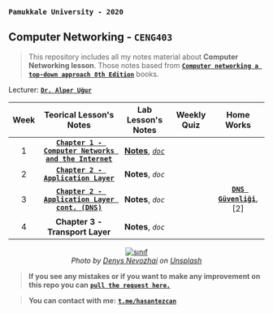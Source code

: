### `Pamukkale University - 2020`
## Computer Networking - `CENG403`

> This repository includes all my notes material about **Computer Networking lesson**. 
> Those notes based from **[`Computer networking a top-down approach 8th Edition`](http://gaia.cs.umass.edu/kurose_ross/index.html)** books.

Lecturer: [**`Dr. Alper Uğur`**](https://www.pau.edu.tr/bilgisayar/tr/sayfa/akademik-kadro-17#:~:text=Alper%20Uğur)

| Week  |                                             Teorical Lesson's Notes                                             |                                    Lab Lesson's Notes                                    | Weekly Quiz |                          Home Works                           |
| :---: | :-------------------------------------------------------------------------------------------------------------: | :--------------------------------------------------------------------------------------: | :---------: | :-----------------------------------------------------------: |
|   1   | [**`Chapter 1 - Computer Networks and the Internet`**](/_data/weeks/week1/Compute-Networks-and-the-Internet.md) | [**Notes**](/_data/weeks/week1/lab1.md), [*`doc`*](/_data/weeks/week1/doc/week1-lab.pdf) |             |                                                               |
|   2   |                 [**`Chapter 2 - Application Layer`**](/_data/weeks/week2/application-layer.md)                  |                                    **Notes**, *`doc`*                                    |             |                                                               |
|   3   |            [**`Chapter 2 - Application Layer cont. (DNS)`**](/_data/weeks/week3/application-layer(cont).md)             |                                    **Notes**, *`doc`*                                    |             | [**`DNS Güvenliği`**](/_data/weeks/week3/dns-security.md),[2] |
|   4   |                                         **Chapter 3 - Transport Layer**                                         |                                    **Notes**, *`doc`*                                    |             |                                                               |
	

<p align="center">
	<a href="#">
		<img alt="sınıf" src="_data/images/2020-10-15_19-49.png">
		<br>
	</a>
	<em>
	<span>Photo by <a href="https://unsplash.com/@dnevozhai?utm_source=unsplash&amp;utm_medium=referral&amp;utm_content=creditCopyText">Denys Nevozhai</a> on <a href="https://unsplash.com/s/photos/network?utm_source=unsplash&amp;utm_medium=referral&amp;utm_content=creditCopyText">Unsplash</a></span>
	</em>		
</p>

> **If you see any mistakes or if you want to make any improvement on this repo you can** [**`pull the request here.`**](https://github.com/hasantezcan/computer-network-notes/pulls) 

> **You can contact with me:** [**`t.me/hasantezcan`**](https://t.me/hasantezcan)

